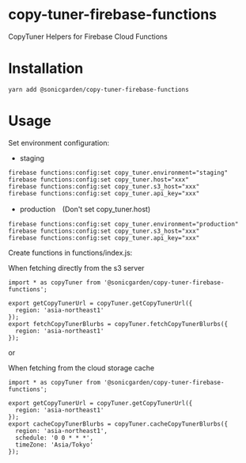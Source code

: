# copy-tuner-firebase-functions

CopyTuner Helpers for Firebase Cloud Functions

# Installation

```
yarn add @sonicgarden/copy-tuner-firebase-functions
```

# Usage

Set environment configuration:

- staging

```
firebase functions:config:set copy_tuner.environment="staging"
firebase functions:config:set copy_tuner.host="xxx"
firebase functions:config:set copy_tuner.s3_host="xxx"
firebase functions:config:set copy_tuner.api_key="xxx"
```

- production　(Don't set copy_tuner.host)

```
firebase functions:config:set copy_tuner.environment="production"
firebase functions:config:set copy_tuner.s3_host="xxx"
firebase functions:config:set copy_tuner.api_key="xxx"
```

Create functions in functions/index.js:

When fetching directly from the s3 server

```
import * as copyTuner from '@sonicgarden/copy-tuner-firebase-functions';

export getCopyTunerUrl = copyTuner.getCopyTunerUrl({
  region: 'asia-northeast1'
});
export fetchCopyTunerBlurbs = copyTuner.fetchCopyTunerBlurbs({
  region: 'asia-northeast1'
});
```

or

When fetching from the cloud storage cache

```
import * as copyTuner from '@sonicgarden/copy-tuner-firebase-functions';

export getCopyTunerUrl = copyTuner.getCopyTunerUrl({
  region: 'asia-northeast1'
});
export cacheCopyTunerBlurbs = copyTuner.cacheCopyTunerBlurbs({
  region: 'asia-northeast1',
  schedule: '0 0 * * *',
  timeZone: 'Asia/Tokyo'
});
```
